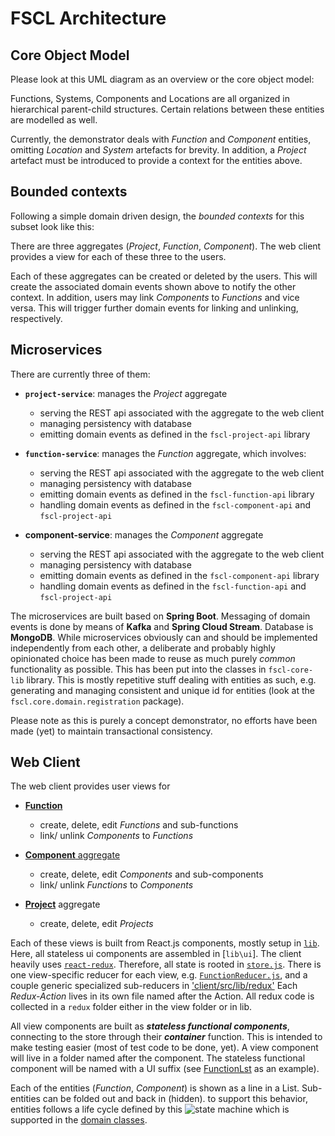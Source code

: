 # FSCL Architecture

## Core Object Model

Please look at this UML diagram as an overview or the core object model:
[](pics/core-object.model.png)

Functions, Systems, Components and Locations are all organized in hierarchical
parent-child structures. Certain relations between these entities are modelled
as well.

Currently, the demonstrator deals with *Function* and *Component* entities,
omitting *Location* and *System* artefacts for brevity. In addition, a *Project*
artefact must be introduced to provide a context for the entities above.


## Bounded contexts

Following a simple domain driven design, the *bounded contexts* for
this subset look like this:
[](pics/bounded-context-overview.png)

There are three aggregates (*Project*, *Function*, *Component*). The web client
provides a view for each of these three to the users.

Each of these aggregates can be created or deleted by the users. This will create
the associated domain events shown above to notify the other context. In addition, users
may link *Components* to *Functions* and vice versa. This will trigger further
domain events for linking and unlinking, respectively.


## Microservices

There are currently three of them:

* **`project-service`**:  manages the *Project* aggregate
   * serving the REST api associated with the aggregate to the web client
   * managing persistency with database
   * emitting domain events as defined in the `fscl-project-api` library

* **`function-service`**: manages the *Function* aggregate, which involves:
   * serving the REST api associated with the aggregate to the web client
   * managing persistency with database
   * emitting domain events as defined in the `fscl-function-api` library
   * handling domain events as defined in the `fscl-component-api` and `fscl-project-api`

* **component-service**: manages the *Component* aggregate
   * serving the REST api associated with the aggregate to the web client
   * managing persistency with database
   * emitting domain events as defined in the `fscl-component-api` library
   * handling domain events as defined in the `fscl-function-api` and `fscl-project-api`

The microservices are built based on **Spring Boot**. Messaging of domain events is done by means of **Kafka** and **Spring Cloud Stream**. Database is **MongoDB**. While microservices
obviously can and should be implemented independently from each other, a deliberate and
probably highly opinionated choice has been made to reuse as much purely *common* functionality as possible. This has been put into the classes in `fscl-core-lib` library. This is mostly repetitive stuff dealing with entities as such, e.g. generating and managing consistent and unique id for entities (look at the `fscl.core.domain.registration` package).

Please note as this is purely a concept demonstrator, no efforts have been made (yet)
to maintain transactional consistency.


## Web Client

The web client provides user views for
* [**Function**](client/src/function)
   * create, delete, edit *Functions* and sub-functions
   * link/ unlink *Components* to *Functions*

* [**Component** aggregate](client/src/component)
   * create, delete, edit *Components* and sub-components
   * link/ unlink *Functions* to *Components*

* [**Project**](client/src/project) aggregate
   * create, delete, edit *Projects*

Each of these views is built from React.js components, mostly setup in [`lib`](client/src/lib).
Here, all stateless ui components are assembled in [`lib\ui`]. The client heavily uses [`react-redux`](https://react-redux.js.org/). Therefore, all state is rooted in [`store.js`](client/src/store.js). There is one view-specific reducer for each view, e.g.
[`FunctionReducer.js`](client/src/function/redux/FunctionReducer.js), and a couple
generic specialized sub-reducers in ['client/src/lib/redux'](client/src/lib/redux)
Each *Redux-Action* lives in its own file named after the Action. All redux code is
collected in a `redux` folder either in the view folder or in lib.

All view components are built as ***stateless functional components***, connecting to the store  through their ***container*** function. This is intended to make testing easier (most of test code to be done, yet).  A view component will live in a folder named after
the component. The stateless functional component will be named with a UI suffix
(see [FunctionLst](client/src/function/FunctionList) as an example).

Each of the entities (*Function*, *Component*) is shown as a line in a List.
Sub-entities can be folded out and back in (hidden). to support this behavior,
entities follows a life cycle defined by this ![state machine](github/pics/entity-states.png)
which is supported in the [domain classes](client/src/lib/domain).
